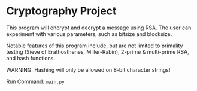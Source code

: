 # Cryptography Project
This program will encrypt and decrypt a message using RSA. The user can experiment with various parameters, such as bitsize and blocksize.

Notable features of this program include, but are not limited to primality testing (Sieve of Erathosthenes, Miller-Rabin), 2-prime & multi-prime RSA, and hash functions.

WARNING: Hashing will only be allowed on 8-bit character strings!

Run Command: `main.py`